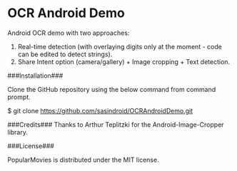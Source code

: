 # OCR Android Demo
Android OCR demo with two approaches:
1) Real-time detection (with overlaying digits only at the moment - code can be edited to detect strings).
2) Share Intent option (camera/gallery) + Image cropping + Text detection.

###Installation###

Clone the GitHub repository using the below command from command prompt.

$ git clone https://github.com/sasindroid/OCRAndroidDemo.git

###Credits###
Thanks to Arthur Teplitzki for the Android-Image-Cropper library.

###License###

PopularMovies is distributed under the MIT license.
